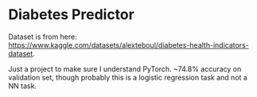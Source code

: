 # Diabetes Predictor

Dataset is from here: https://www.kaggle.com/datasets/alexteboul/diabetes-health-indicators-dataset.

Just a project to make sure I understand PyTorch. ~74.8% accuracy on validation set, though probably this is a logistic regression task and not a NN task.
